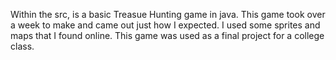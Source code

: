 Within the src, is a basic Treasue Hunting game in java. This game took over a week to make and came out just how I expected. I used some sprites and maps that I found online. This game was used as a final project for a college class. 
